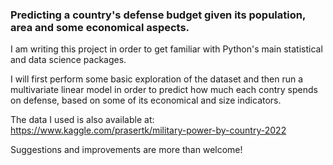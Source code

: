 ### Predicting a country's defense budget given its population, area and some economical aspects.

I am writing this project in order to get familiar with Python's main statistical and data science packages.

I will first perform some basic exploration of the dataset and then run a multivariate linear model in order to predict how much each contry spends on defense, based on some of its economical and size indicators.

The data I used is also available at:
https://www.kaggle.com/prasertk/military-power-by-country-2022

Suggestions and improvements are more than welcome!

